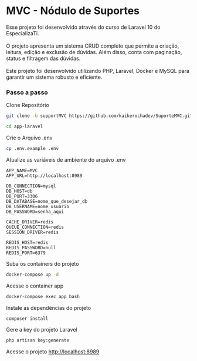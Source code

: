 
# MVC - Nódulo de Suportes

Esse projeto foi desenvolvido através do curso de Laravel 10 do EspecializaTi. <br/> <br/>
O projeto apresenta um sistema CRUD completo que permite a criação, leitura, edição e exclusão de dúvidas. Além disso, conta com paginação, status e filtragem das dúvidas.
<br/> <br/>
Este projeto foi desenvolvido utilizando PHP, Laravel, Docker e MySQL para garantir um sistema robusto e eficiente.

### Passo a passo
Clone Repositório
```sh
git clone -b supportMVC https://github.com/kaikerochadev/SuporteMVC.git mvc-laravel
```
```sh
cd app-laravel
```


Crie o Arquivo .env
```sh
cp .env.example .env
```


Atualize as variáveis de ambiente do arquivo .env
```dosini
APP_NAME=MVC
APP_URL=http://localhost:8989

DB_CONNECTION=mysql
DB_HOST=db
DB_PORT=3306
DB_DATABASE=nome_que_desejar_db
DB_USERNAME=nome_usuario
DB_PASSWORD=senha_aqui

CACHE_DRIVER=redis
QUEUE_CONNECTION=redis
SESSION_DRIVER=redis

REDIS_HOST=redis
REDIS_PASSWORD=null
REDIS_PORT=6379
```


Suba os containers do projeto
```sh
docker-compose up -d
```


Acesse o container app
```sh
docker-compose exec app bash
```


Instale as dependências do projeto
```sh
composer install
```


Gere a key do projeto Laravel
```sh
php artisan key:generate
```


Acesse o projeto
[http://localhost:8989](http://localhost:8989)

